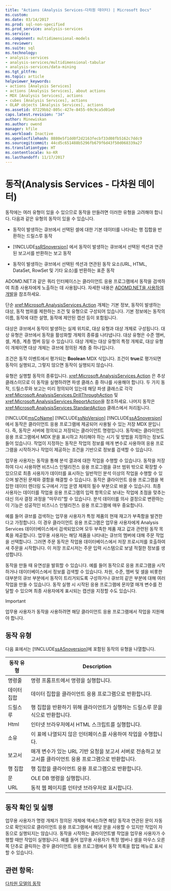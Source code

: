 ```yaml
---
title: "Actions (Analysis Services-다차원 데이터) | Microsoft Docs"
ms.custom: 
ms.date: 03/14/2017
ms.prod: sql-non-specified
ms.prod_service: analysis-services
ms.service: 
ms.component: multidimensional-models
ms.reviewer: 
ms.suite: sql
ms.technology:
- analysis-services
- analysis-services/multidimensional-tabular
- analysis-services/data-mining
ms.tgt_pltfrm: 
ms.topic: article
helpviewer_keywords:
- actions [Analysis Services]
- actions [Analysis Services], about actions
- MDX [Analysis Services], actions
- cubes [Analysis Services], actions
- OLAP objects [Analysis Services], actions
ms.assetid: 07229bb2-805c-427e-8455-69c9ca5d01e0
caps.latest.revision: "34"
author: Minewiskan
ms.author: owend
manager: kfile
ms.workload: Inactive
ms.openlocfilehash: 8880e5f1dd0f2d2163fecbf33d08fb5162c7ddc9
ms.sourcegitcommit: 44cd5c651488b5296fb679f6d43f50d068339a27
ms.translationtype: HT
ms.contentlocale: ko-KR
ms.lasthandoff: 11/17/2017
---
```

# <a name="actions-analysis-services---multidimensional-data"></a>동작(Analysis Services - 다차원 데이터)
  동작에는 여러 유형이 있을 수 있으므로 동작을 만들려면 이러한 유형을 고려해야 합니다. 다음과 같은 유형의 동작이 있을 수 있습니다.  
  
-   동작이 발생하는 큐브에서 선택된 셀에 대한 기본 데이터를 나타내는 행 집합을 반환하는 드릴스루 동작  
  
-   [!INCLUDE[ssRSnoversion](../../includes/ssrsnoversion-md.md)] 에서 동작이 발생하는 큐브에서 선택된 섹션과 연관된 보고서를 반환하는 보고 동작  
  
-   동작이 발생하는 큐브에서 선택된 섹션과 연관된 동작 요소(URL, HTML, DataSet, RowSet 및 기타 요소)를 반환하는 표준 동작  
  
 ADOMD.NET과 같은 쿼리 인터페이스는 클라이언트 응용 프로그램에서 동작을 검색하여 최종 사용자에게 노출하는 데 사용됩니다. 자세한 내용은 [ADOMD.NET을 사용하여 개발](../../analysis-services/multidimensional-models/adomd-net/developing-with-adomd-net.md)을 참조하세요.  
  
 단순 <xref:Microsoft.AnalysisServices.Action> 개체는 기본 정보, 동작이 발생하는 대상, 동작 범위를 제한하는 조건 및 유형으로 구성되어 있습니다. 기본 정보에는 동작의 이름, 동작에 대한 설명, 동작에 제안된 캡션 등이 포함됩니다.  
  
 대상은 큐브에서 동작이 발생하는 실제 위치로, 대상 유형과 대상 개체로 구성됩니다. 대상 유형은 큐브에서 동작을 활성화할 개체의 종류를 나타냅니다. 대상 유형은 수준 멤버, 셀, 계층, 계층 멤버 등일 수 있습니다. 대상 개체는 대상 유형의 특정 개체로, 대상 유형이 개체이면 대상 개체는 큐브에 정의된 계층 중 하나입니다.  
  
 조건은 동작 이벤트에서 평가되는 **Boolean** MDX 식입니다. 조건이 **true**로 평가되면 동작이 실행되고, 그렇지 않으면 동작이 실행되지 않습니다.  
  
 유형은 실행할 동작의 종류입니다. <xref:Microsoft.AnalysisServices.Action> 은 추상 클래스이므로 이 동작을 실행하려면 파생 클래스 중 하나를 사용해야 합니다. 두 가지 동작, 드릴스루와 보고는 미리 정의되어 있는데 해당 파생 클래스로 각각 <xref:Microsoft.AnalysisServices.DrillThroughAction> 및 <xref:Microsoft.AnalysisServices.ReportAction>을 참조하세요. 나머지 동작은 <xref:Microsoft.AnalysisServices.StandardAction> 클래스에서 처리됩니다.  
  
 [!INCLUDE[msCoName](../../includes/msconame-md.md)] [!INCLUDE[ssNoVersion](../../includes/ssnoversion-md.md)] [!INCLUDE[ssASnoversion](../../includes/ssasnoversion-md.md)]에서 동작은 클라이언트 응용 프로그램에 제공되어 사용될 수 있는 저장 MDX 문입니다. 즉, 동작은 서버에 정의되고 저장되는 클라이언트 명령입니다. 동작에는 클라이언트 응용 프로그램에서 MDX 문을 표시하고 처리해야 하는 시기 및 방법을 지정하는 정보도 들어 있습니다. 작업이 지정하는 동작은 작업의 정보를 매개 변수로 사용하여 응용 프로그램을 시작하거나 작업이 제공하는 조건을 기반으로 정보를 검색할 수 있습니다.  
  
 업무용 사용자는 동작을 통해 분석 결과에 대한 작업을 수행할 수 있습니다. 동작을 저장하여 다시 사용하면 비즈니스 인텔리전스 응용 프로그램을 큐브 범위 밖으로 확장할 수 있으므로 최종 사용자가 데이터를 표시하는 일반적인 분석 이상의 작업을 수행할 수 있으며 발견된 문제와 결함을 해결할 수 있습니다. 동작은 클라이언트 응용 프로그램을 복잡한 데이터 렌더링 도구에서 기업 운영 체제의 필수 부분으로 바꿀 수 있습니다. 최종 사용자는 데이터를 작업용 응용 프로그램의 입력 항목으로 보내는 작업에 초점을 맞추는 대신 의사 결정 과정을 "마무리"할 수 있습니다. 분석 데이터를 의사 결정으로 변환하는 이 기능은 성공적인 비즈니스 인텔리전스 응용 프로그램에 매우 중요합니다.  
  
 예를 들어 큐브를 검색하는 업무용 사용자가 특정 제품의 현재 재고가 부족함을 발견한다고 가정합니다. 이 경우 클라이언트 응용 프로그램은 업무용 사용자에게 Analysis Services 데이터베이스에서 검색되었으며 모두 부족한 제품 재고 값과 관련된 동작 목록을 제공합니다. 업무용 사용자는 해당 제품을 나타내는 큐브의 멤버에 대해 주문 작업을 선택합니다. 그러면 주문 동작은 작업용 데이터베이스에서 저장 프로시저를 호출하여 새 주문을 시작합니다. 이 저장 프로시저는 주문 입력 시스템으로 보낼 적절한 정보를 생성합니다.  
  
 동작을 만들 때 유연성을 발휘할 수 있습니다. 예를 들어 동작으로 응용 프로그램을 시작하거나 데이터베이스에서 정보를 검색할 수 있습니다. 차원, 수준, 멤버 및 셀을 비롯한 대부분의 큐브 부분에서 동작이 트리거되도록 구성하거나 큐브의 같은 부분에 대해 여러 작업을 만들 수 있습니다. 동작 실행 시 시작된 응용 프로그램에 문자열 매개 변수를 전달할 수 있으며 최종 사용자에게 표시되는 캡션을 지정할 수도 있습니다.  
  
> [!IMPORTANT]  
>  업무용 사용자가 동작을 사용하려면 해당 클라이언트 응용 프로그램에서 작업을 지원해야 합니다.  
  
## <a name="types-of-actions"></a>동작 유형  
 다음 표에서는 [!INCLUDE[ssASnoversion](../../includes/ssasnoversion-md.md)]에 포함된 동작의 유형을 나열합니다.  
  
|동작 유형|Description|  
|-----------------|-----------------|  
|명령줄|명령 프롬프트에서 명령을 실행합니다.|  
|데이터 집합|데이터 집합을 클라이언트 응용 프로그램으로 반환합니다.|  
|드릴스루|행 집합을 반환하기 위해 클라이언트가 실행하는 드릴스루 문을 식으로 반환합니다.|  
|Html|인터넷 브라우저에서 HTML 스크립트를 실행합니다.|  
|소유|이 표에 나열되지 않은 인터페이스를 사용하여 작업을 수행합니다.|  
|보고서|매개 변수가 있는 URL 기반 요청을 보고서 서버로 전송하고 보고서를 클라이언트 응용 프로그램으로 반환합니다.|  
|행 집합|행 집합을 클라이언트 응용 프로그램으로 반환합니다.|  
|문|OLE DB 명령을 실행합니다.|  
|URL|동적 웹 페이지를 인터넷 브라우저로 표시합니다.|  
  
## <a name="resolving-and-executing-actions"></a>동작 확인 및 실행  
 업무용 사용자가 명령 개체가 정의된 개체에 액세스하면 해당 동작과 연관된 문이 자동으로 확인되므로 클라이언트 응용 프로그램에서 해당 문을 사용할 수 있지만 작업이 자동으로 실행되지는 않습니다. 동작을 시작하는 클라이언트별 작업을 업무용 사용자가 수행할 때만 작업이 실행됩니다. 예를 들어 업무용 사용자가 특정 멤버나 셀을 마우스 오른쪽 단추로 클릭하는 경우 클라이언트 응용 프로그램에서 동작 목록을 팝업 메뉴로 표시할 수 있습니다.  
  
## <a name="see-also"></a>관련 항목:  
 [다차원 모델의 동작](../../analysis-services/multidimensional-models/actions-in-multidimensional-models.md)  
  
  
